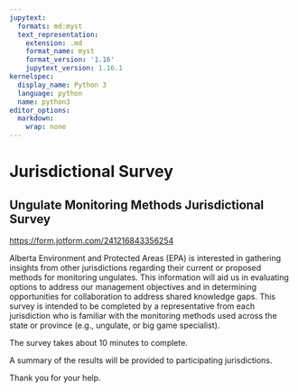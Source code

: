```yaml
---
jupytext:
  formats: md:myst
  text_representation:
    extension: .md
    format_name: myst
    format_version: '1.16'
    jupytext_version: 1.16.1
kernelspec:
  display_name: Python 3
  language: python
  name: python3
editor_options:
  markdown:
    wrap: none
---
```


# Jurisdictional Survey

## Ungulate Monitoring Methods Jurisdictional Survey

<https://form.jotform.com/241216843356254>
  
Alberta Environment and Protected Areas (EPA) is interested in gathering insights from other jurisdictions regarding their current or proposed methods for monitoring ungulates. This information will aid us in evaluating options to address our management objectives and in determining opportunities for collaboration to address shared knowledge gaps.
This survey is intended to be completed by a representative from each jurisdiction who is familiar with the monitoring methods used across the state or province (e.g., ungulate, or big game specialist).

The survey takes about 10 minutes to complete.

A summary of the results will be provided to participating jurisdictions.

Thank you for your help.